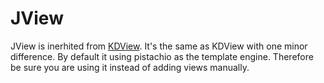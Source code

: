 # JView

JView is inerhited from [KDView](/core/KDView). It's the same as KDView with one
minor difference. By default it using pistachio as the template engine.
Therefore be sure you are using it instead of adding views manually.
